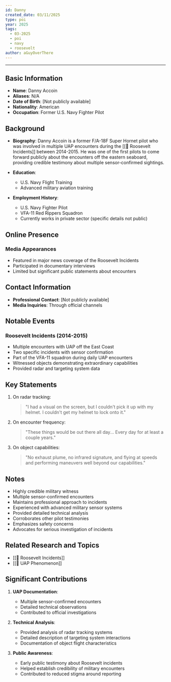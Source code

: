 ```yaml
---
id: Danny
created_date: 03/11/2025
type: poi
year: 2025
tags:
  - 03-2025
  - poi
  - navy
  - roosevelt
author: aGuyOverThere
---
```


----

## Basic Information

- **Name**: Danny Accoin
- **Aliases**: N/A
- **Date of Birth**: [Not publicly available]
- **Nationality**: American
- **Occupation**: Former U.S. Navy Fighter Pilot

## Background

- **Biography**: Danny Accoin is a former F/A-18F Super Hornet pilot who was involved in multiple UAP encounters during the [[📜 Roosevelt Incidents]] between 2014-2015. He was one of the first pilots to come forward publicly about the encounters off the eastern seaboard, providing credible testimony about multiple sensor-confirmed sightings.

- **Education**: 
  - U.S. Navy Flight Training
  - Advanced military aviation training

- **Employment History**: 
  - U.S. Navy Fighter Pilot
  - VFA-11 Red Rippers Squadron
  - Currently works in private sector (specific details not public)

## Online Presence

### Media Appearances

- Featured in major news coverage of the Roosevelt Incidents
- Participated in documentary interviews
- Limited but significant public statements about encounters

## Contact Information

- **Professional Contact**: [Not publicly available]
- **Media Inquiries**: Through official channels

## Notable Events

### Roosevelt Incidents (2014-2015)

- Multiple encounters with UAP off the East Coast
- Two specific incidents with sensor confirmation
- Part of the VFA-11 squadron during daily UAP encounters
- Witnessed objects demonstrating extraordinary capabilities
- Provided radar and targeting system data

## Key Statements

1. On radar tracking:
   > "I had a visual on the screen, but I couldn't pick it up with my helmet. I couldn't get my helmet to lock onto it."

2. On encounter frequency:
   > "These things would be out there all day... Every day for at least a couple years."

3. On object capabilities:
   > "No exhaust plume, no infrared signature, and flying at speeds and performing maneuvers well beyond our capabilities."

## Notes

- Highly credible military witness
- Multiple sensor-confirmed encounters
- Maintains professional approach to incidents
- Experienced with advanced military sensor systems
- Provided detailed technical analysis
- Corroborates other pilot testimonies
- Emphasizes safety concerns
- Advocates for serious investigation of incidents

## Related Research and Topics

- [[📜 Roosevelt Incidents]]
- [[🔭 UAP Phenomenon]]

## Significant Contributions

1. **UAP Documentation**:
   - Multiple sensor-confirmed encounters
   - Detailed technical observations
   - Contributed to official investigations

2. **Technical Analysis**:
   - Provided analysis of radar tracking systems
   - Detailed description of targeting system interactions
   - Documentation of object flight characteristics

3. **Public Awareness**:
   - Early public testimony about Roosevelt incidents
   - Helped establish credibility of military encounters
   - Contributed to reduced stigma around reporting 